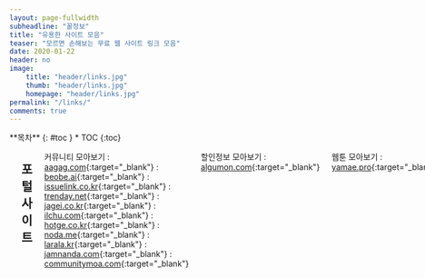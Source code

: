 ```yaml
---
layout: page-fullwidth
subheadline: "꿀정보"
title: "유용한 사이트 모음"
teaser: "모르면 손해보는 무료 웹 사이트 링크 모음"
date: 2020-01-22
header: no
image:
    title: "header/links.jpg"
    thumb: "header/links.jpg"
    homepage: "header/links.jpg"
permalink: "/links/"
comments: true
---
```

<div class="row">
<div class="medium-4 medium-push-8 columns" markdown="1">
<div class="panel radius" markdown="1">
**목차**
{: #toc }
*  TOC
{:toc}
</div>
</div><!-- /.medium-4.columns -->



<div class="medium-8 medium-pull-4 columns" markdown="1">

---
## 포털 사이트

커뮤니티 모아보기
: [aagag.com](https://aagag.com/mirror/){:target="_blank"}
: [beobe.ai](https://beobe.ai/){:target="_blank"}
: [issuelink.co.kr](https://www.issuelink.co.kr/community/listview){:target="_blank"}
: [trenday.net](http://trenday.net/main/all){:target="_blank"}
: [jagei.co.kr](http://www.jagei.co.kr/){:target="_blank"}
: [ilchu.com](http://www.ilchu.com/){:target="_blank"}
: [hotge.co.kr](http://m.hotge.co.kr/){:target="_blank"}
: [noda.me](http://noda.me/){:target="_blank"}
: [larala.kr](http://larala.kr/){:target="_blank"}
: [jamnanda.com](https://www.jamnanda.com/commbest){:target="_blank"}
: [communitymoa.com](http://www.communitymoa.com/moa/community){:target="_blank"}

할인정보 모아보기
: [algumon.com](https://algumon.com/){:target="_blank"}

웹툰 모아보기
: [yamae.pro](https://www.yamae.pro/){:target="_blank"}

소셜 북마크 서비스
: [mar.gar.in](http://mar.gar.in/){:target="_blank"}

시작 페이지 서비스
: [trand.co.kr](http://www.trand.co.kr/){:target="_blank"}

뉴스 모아보기
: [newspaper.co.kr](http://www.newspaper.co.kr){:target="_blank"}







---
## 정보 사이트

할인 정보
: [ppomppu.co.kr/zboard/zboard.php?id=ppomppu](http://www.ppomppu.co.kr/zboard/zboard.php?id=ppomppu){:target="_blank"}
: [clien.net/service/board/jirum](https://www.clien.net/service/board/jirum){:target="_blank"}
: [bbs.ruliweb.com/market/board/1020](http://bbs.ruliweb.com/market/board/1020){:target="_blank"}
: [slrclub.com/bbs/zboard.php?id=marketinfo](http://www.slrclub.com/bbs/zboard.php?id=marketinfo){:target="_blank"}
: [coolenjoy.kr/bbs/jirum](http://coolenjoy.kr/bbs/jirum){:target="_blank"}
: [quasarzone.co.kr/bbs/board.php?bo_table=qb_saleinfo](https://quasarzone.co.kr/bbs/board.php?bo_table=qb_saleinfo){:target="_blank"}
: [threppa.com/bbs/board.php?bo_table=0209](https://threppa.com/bbs/board.php?bo_table=0209){:target="_blank"}
: [city.kr/ln](http://www.city.kr/ln){:target="_blank"}
: [dealbada.com/bbs/board.php?bo_table=deal_domestic](http://www.dealbada.com/bbs/board.php?bo_table=deal_domestic){:target="_blank"}
: [eomisae.co.kr/fs](http://eomisae.co.kr/fs){:target="_blank"}
: [fmkorea.com/hotdeal](https://www.fmkorea.com/hotdeal){:target="_blank"}
: [ajpeople.com/bbs/board.php?bo_table=hotdeal](http://www.ajpeople.com/bbs/board.php?bo_table=hotdeal){:target="_blank"}

아파트 실거래 비교
: [hogangnono.com](https://hogangnono.com/){:target="_blank"}
: [dot1.kr](http://www.dot1.kr/){:target="_blank"}

노하우 위키
: [wikihow.com](https://ko.wikihow.com/){:target="_blank"}

스팸 전화번호 조회
: [missed-call.com](http://www.missed-call.com/){:target="_blank"}

사기피해사례 검색
: [thecheat.co.kr](https://thecheat.co.kr/){:target="_blank"}

짧은 주소의 원래주소 조회
: [wepplication.github.io/tools/longUrl](https://wepplication.github.io/tools/longUrl/){:target="_blank"}

웹호스팅 가격비교
: [sansting.com](http://www.sansting.com/home){:target="_blank"}

보험 비교
: [e-insmarket.or.kr](http://www.e-insmarket.or.kr){:target="_blank"}

Java 커뮤니티
: [okky.kr](http://okky.kr){:target="_blank"}

안드로이드 커뮤니티
: [androidpub.com](http://www.androidpub.com){:target="_blank"}

.Net 커뮤니티
: [devpia.com](http://www.devpia.com){:target="_blank"}

PHP 커뮤니티
: [phpschool.com](http://phpschool.com){:target="_blank"}

불법 주차 단속 알림 시스템
: [parkingsms.wizshot.com](http://parkingsms.wizshot.com/){:target="_blank"}

자동차 리콜 알림
: [car.go.kr](http://www.car.go.kr/){:target="_blank"}

뭔지 모르는 알약 정보 찾기
: [pharm.or.kr](http://www.pharm.or.kr/search/drugidfy/search.asp){:target="_blank"}




---
## 도구 사이트

#### 이미지 관련

온라인 포토샵
: [photopea.com](https://www.photopea.com/){:target="_blank"}
: [pixlr.com](https://www.pixlr.com/editor/){:target="_blank"}
: [sumopaint.com](https://www.sumopaint.com/paint/){:target="_blank"}
: [befunky.com](https://www.befunky.com/create/){:target="_blank"}

이미지용량 줄이기
: [jpegmini.com](https://www.jpegmini.com/){:target="_blank"}
: [compressnow.com](https://compressnow.com/){:target="_blank"}
: [jpeg-optimizer.com](http://jpeg-optimizer.com/){:target="_blank"}
: [compresspng.com](https://compresspng.com/){:target="_blank"}
: [tinypng.com](https://tinypng.com/){:target="_blank"}

이미지 자르기
: [postcron.com/image-splitter/](https://postcron.com/image-splitter/){:target="_blank"}
: [fengyuanchen.github.io/photo-editor/](https://fengyuanchen.github.io/photo-editor/){:target="_blank"}

이미지 합치기
: [bbom.org/tools/](http://bbom.org/tools/){:target="_blank"}

이미지 배경제거
: [burner.bonanza.com](https://burner.bonanza.com/){:target="_blank"}
: [clippingmagic.com](https://clippingmagic.com/){:target="_blank"}
: [remove.bg](https://www.remove.bg/){:target="_blank"}

그림 자동 채색
: [paintschainer.preferred.tech](http://paintschainer.preferred.tech){:target="_blank"}

이미지 해상도 업스케일링
: [waifu2x.udp.jp](http://waifu2x.udp.jp/index.ko.html){:target="_blank"}

사진에서 얼굴 검출해 모자이크
: [facepixelizer.com](https://www.facepixelizer.com/){:target="_blank"}

gif 생성 / gif에서 이미지 추출
: [wepplication.github.io/tools/aniGifGen](https://wepplication.github.io/tools/aniGifGen/){:target="_blank"}

gif 생성, 크기조정, 자르기, 글씨넣기, 쪼개기
: [ezgif.com](https://ezgif.com/){:target="_blank"}

웹페이지 이미지 한번에 저장
: [imagecyborg.com](https://imagecyborg.com/){:target="_blank"}

흑백 이미지 칼라로 변경
: [colorize.dev.kaisou.misosi.ru](https://colorize.dev.kaisou.misosi.ru/){:target="_blank"}

이미지에에서 칼라 팔레트 추출
: [cssdrive.com/imagepalette](http://www.cssdrive.com/imagepalette/){:target="_blank"}

이미지에서 텍스트 추출
: [i2ocr.com](http://www.i2ocr.com/){:target="_blank"}
: [ocr.retia.co.kr](https://ocr.retia.co.kr){:target="_blank"}
: [newocr.com](https://www.newocr.com/){:target="_blank"}

로고 생성
: [flamingtext.com](http://www.flamingtext.com/){:target="_blank"}




#### 개발 관련

아이콘 생성
: [convertico.com](https://convertico.com/){:target="_blank"}

파비콘 생성
: [favicon-generator.org](https://www.favicon-generator.org/){:target="_blank"}

반응형 웹사이트 테스트
: [troy.labs.daum.net](http://troy.labs.daum.net/){:target="_blank"}

HTML 문자참조표
: [wepplication.github.io/tools/htmlCodes](https://wepplication.github.io/tools/htmlCodes/){:target="_blank"}

아스키코드표
: [wepplication.github.io/tools/asciiCodes](https://wepplication.github.io/tools/asciiCodes/){:target="_blank"}

HTML 색상표
: [wepplication.github.io/tools/colorPicker](https://wepplication.github.io/tools/colorPicker/){:target="_blank"}

이미지 데이타 URL 생성
: [wepplication.github.io/tools/img2Url](https://wepplication.github.io/tools/img2Url/){:target="_blank"}

문서 틀린점 비교
: [wepplication.github.io/tools/compareDoc](https://wepplication.github.io/tools/compareDoc/){:target="_blank"}

HTML/JS/CSS/SQL 코드 보기 좋게 변경
: [wepplication.github.io/tools/beautifyCode](https://wepplication.github.io/tools/beautifyCode/){:target="_blank"}

HTML/JS/CSS 코드 압축
: [wepplication.github.io/tools/minifyCode](https://wepplication.github.io/tools/minifyCode/){:target="_blank"}

URL, HTML, Base32, Base64 인코더/디코더
: [wepplication.github.io/tools/encoder](https://wepplication.github.io/tools/encoder/){:target="_blank"}

해쉬 / 인코딩
: [emn178.github.io/online-tools](http://emn178.github.io/online-tools/index.html){:target="_blank"}

해쉬 / 암호화
: [wepplication.github.io/tools/crypt](https://wepplication.github.io/tools/crypt/){:target="_blank"}

UUID 생성
: [wepplication.github.io/tools/uuidGen](https://wepplication.github.io/tools/uuidGen/){:target="_blank"}

Javascript 키 인풋 테스트
: [wepplication.github.io/tools/keyCode/](https://wepplication.github.io/tools/keyCode/){:target="_blank"}
: [unixpapa.com/js/testkey.html](https://unixpapa.com/js/testkey.html){:target="_blank"}
: [javascript.info/keyboard-events](https://javascript.info/keyboard-events){:target="_blank"}

정규표현식 테스트
: [regexr.com](https://regexr.com/){:target="_blank"}

Java/APK 디컴파일러
: [javadecompilers.com](http://www.javadecompilers.com/){:target="_blank"}

사이트 중국 접속 테스트
: [comparitech.com/privacy-security-tools](https://www.comparitech.com/privacy-security-tools/blockedinchina/){:target="_blank"}

웹개발 도구 모음 (ip조회, 핑테스트, 인코딩, 해싱, 암호화 등등)
: [tool.heyo.me](http://tool.heyo.me/){:target="_blank"}

더미 이미지 생성
: [gifpng.com](http://www.gifpng.com/?language=ko){:target="_blank"}
: [placeholder.com](https://placeholder.com/){:target="_blank"}

언어별 API 모음
: [overapi.com](http://overapi.com/){:target="_blank"}

언어별 코드 실행
: [compileonline.com](http://www.compileonline.com/){:target="_blank"}

HTML5 지원현황
: [html5test.com](https://html5test.com/){:target="_blank"}

HTML 소스보기
: [wepplication.github.io/tools/htmlViewer/](https://wepplication.github.io/tools/htmlViewer/){:target="_blank"}

그림 그려서 HTML 코드 만들기
: [sketch2code.azurewebsites.net](https://sketch2code.azurewebsites.net){:target="_blank"}



#### 기타

특수문자 모음
: [wepplication.github.io/tools/charMap](https://wepplication.github.io/tools/charMap/){:target="_blank"}

외부/내부 IP조회
: [wepplication.github.io/tools/ipconfig](https://wepplication.github.io/tools/ipconfig/){:target="_blank"}

외부 IP 조회
: [ipipipip.net](https://www.ipipipip.net/){:target="_blank"}
: [findip.kr](http://www.findip.kr/){:target="_blank"}
: [mylocation.co.kr](http://mylocation.co.kr/){:target="_blank"}

인터넷 아카이브(웹 사이트 과거 모습 보기)
: [web.archive.org](https://web.archive.org/){:target="_blank"}
: [archive.is](https://archive.is/){:target="_blank"}

온라인 시계 (알람, 타이머, 스톱워치, 세계시간)
: [vclock.kr](https://vclock.kr/){:target="_blank"}

마인드 맵
: [mind42.com](https://mind42.com/){:target="_blank"}

일회용 이메일
: [guerrillamail.com](http://www.guerrillamail.com/ko){:target="_blank"}
: [expirebox.com](https://expirebox.com/){:target="_blank"}
: [incognitomail.com](http://www.incognitomail.com/){:target="_blank"}
: [maildrop.cc](https://maildrop.cc/){:target="_blank"}
: [yopmail.com](http://www.yopmail.com/){:target="_blank"}

한국어 맞춤법 검사기
: [speller.cs.pusan.ac.kr](http://speller.cs.pusan.ac.kr/){:target="_blank"}
: [alldic.daum.net/grammar_checker.do](http://alldic.daum.net/grammar_checker.do){:target="_blank"}

글자수 세기 / 맞춤법 검사기
: [saramin.co.kr/zf_user/tools/character-counter](http://www.saramin.co.kr/zf_user/tools/character-counter){:target="_blank"}

글자수 세기
: [wepplication.github.io/tools/charCounter](https://wepplication.github.io/tools/charCounter/){:target="_blank"}

한영타 변환기
: [wepplication.github.io/tools/eng2Kor](https://wepplication.github.io/tools/eng2Kor/){:target="_blank"}

웹 메모장
: [protectedtext.com](https://www.protectedtext.com/){:target="_blank"}
: [noteapp.com](https://noteapp.com/){:target="_blank"}

웹 그림판
: [mrdoob.com/projects/harmony](https://mrdoob.com/projects/harmony/){:target="_blank"}

게시판 HTML코드 생성
: [wepplication.github.io/tools/webEditor](https://wepplication.github.io/tools/webEditor/){:target="_blank"}

랜섬웨어 무료 복구
: [nomoreransom.org](https://www.nomoreransom.org/ko/index.html){:target="_blank"}

PDF 변환
: [allinpdf.com](https://allinpdf.com/intro){:target="_blank"}
: [smallpdf.com](https://smallpdf.com/kr){:target="_blank"}

파일 포맷 변환
: [convertfiles.com](http://www.convertfiles.com/){:target="_blank"}

EML 뷰어
: [wepplication.github.io/tools/emlViewer](https://wepplication.github.io/tools/emlViewer/){:target="_blank"}

PDF등으로 ebook 생성
: [toepub.com](https://toepub.com/ko/){:target="_blank"}

SMI->SRT 자막 변환 / 자막 싱크 조절
: [wepplication.github.io/tools/smi2Srt](https://wepplication.github.io/tools/smi2Srt/){:target="_blank"}

문자 음성으로 읽기
: [wepplication.github.io/tools/tts](https://wepplication.github.io/tools/tts/){:target="_blank"}

말하는거 문자로 받아 적기
: [wepplication.github.io/tools/stt](https://wepplication.github.io/tools/stt/){:target="_blank"}

파일 저장소
: [mediafire.com](https://www.mediafire.com/){:target="_blank"}
: [imgbox.com](https://imgbox.com/){:target="_blank"}
: [sendvid.com](https://sendvid.com/){:target="_blank"}

일회용 파일공유
: [justbeamit.com](https://www.justbeamit.com/){:target="_blank"}
: [dropjiffy.com](https://www.dropjiffy.com/){:target="_blank"}
: [sendtransfer.com](https://www.sendtransfer.com/){:target="_blank"}

패스워드 만들기
: [passwordchart.com](http://passwordchart.com/){:target="_blank"}

온라인 문서 번역
: [onlinedoctranslator.com](https://www.onlinedoctranslator.com/){:target="_blank"}

모니터 무결점 테스트
: [monitor.co.kr](http://www.monitor.co.kr/){:target="_blank"}

인터넷 속도측정
: [speedtest.net](https://www.speedtest.net/ko){:target="_blank"}
: [fast.com](https://fast.com/ko/){:target="_blank"}

로또번호 생성기
: [wepplication.github.io/tools/lottoNumGen](https://wepplication.github.io/tools/lottoNumGen/){:target="_blank"}
: [kor.pe.kr/util/4/lotto](http://kor.pe.kr/util/4/lotto/){:target="_blank"}
: [okojj.com/apps/lotto.php](http://www.okojj.com/apps/lotto.php){:target="_blank"}
: [lotto.gobest.co.kr/lott6-0.php](http://lotto.gobest.co.kr/lott6-0.php){:target="_blank"}

전광판 만들기
: [wigflip.com/signbot](http://wigflip.com/signbot/){:target="_blank"}

오디오 자르기
: [mp3cut.net](https://mp3cut.net/ko/){:target="_blank"}

오디오/비디오 포맷 변환기
: [media.io](https://www.media.io/kp/){:target="_blank"}

회로 설계, 시뮬레이션
: [circuitlab.com](https://www.circuitlab.com/editor/){:target="_blank"}

토렌트 magnet -> .torrent 변환
: [grep.kr/magnet](https://grep.kr/magnet/){:target="_blank"}
: [magnet2torrent.com](http://magnet2torrent.com/){:target="_blank"}

tv 보기
: [hdtv.im](http://hdtv.im/){:target="_blank"}

중국 번체자 > 간체자 변환
: [ltool.net](https://www.ltool.net/chinese_traditional_characters_to_simplified_converter_in_korean.php){:target="_blank"}

짧은 url 주소 만들기
: [bitly.com](https://bitly.com/){:target="_blank"}

매직아이 생성
: [wepplication.github.io/tools/magicEyeGen](https://wepplication.github.io/tools/magicEyeGen/){:target="_blank"}

서버 시간 확인
: [time.navyism.com](https://time.navyism.com/){:target="_blank"}
: [timecker.com](http://timecker.com){:target="_blank"}
: [poitime.com](http://poitime.com/){:target="_blank"}

바코드/QR코드 생성
: [wepplication.github.io/tools/barcodeGen](https://wepplication.github.io/tools/barcodeGen/){:target="_blank"}
: [free-barcode-generator.net](https://www.free-barcode-generator.net/){:target="_blank"}
: [terryburton.co.uk](https://www.terryburton.co.uk/barcodewriter/generator/){:target="_blank"}

QR코드 생성
: [qr.ioi.tw](https://qr.ioi.tw/ko/){:target="_blank"}

웹 바코드/QR코드 스캐너
: [wepplication.github.io/tools/barcodeScanner](https://wepplication.github.io/tools/barcodeScanner/){:target="_blank"}

웹 손전등
: [wepplication.github.io/tools/flashlight](https://wepplication.github.io/tools/flashlight/){:target="_blank"}

아스키아트 생성
: [wepplication.github.io/tools/asciiArtGen](https://wepplication.github.io/tools/asciiArtGen/){:target="_blank"}
: [patorjk.com/software/taag](http://patorjk.com/software/taag){:target="_blank"}

파일 MD5 체크섬 확인
: [wepplication.github.io/tools/fileChecksum](https://wepplication.github.io/tools/fileChecksum/){:target="_blank"}

자동화 서비스
: [ifttt.com](https://ifttt.com/){:target="_blank"}

우편번호/주소 조회
: [wepplication.github.io/tools/postcode](https://wepplication.github.io/tools/postcode/){:target="_blank"}

길찾기 서비스
: [map.naver.com/index.nhn?menu=route](https://map.naver.com/index.nhn?menu=route){:target="_blank"}
: [map.daum.net/?target=car](http://map.daum.net/?target=car){:target="_blank"}
: [google.co.kr/maps](https://www.google.co.kr/maps/dir///data=!3m1!4b1!4m2!4m1!3e3?hl=ko){:target="_blank"}

번역 서비스
: [translate.google.co.kr](https://translate.google.co.kr/?hl=ko){:target="_blank"}
: [papago.naver.com](https://papago.naver.com/){:target="_blank"}
: [translate.kakao.com](https://translate.kakao.com/){:target="_blank"}
: [bing.com/translator](https://www.bing.com/translator/){:target="_blank"}
: [better-translator.com](http://better-translator.com/){:target="_blank"}
: [acidsound.github.io/transplus](https://acidsound.github.io/transplus/){:target="_blank"}

구글 캘린더 음력 등록
: [googlelunar.cpueblo.com](http://googlelunar.cpueblo.com/){:target="_blank"}

이미지 검색
: [google.com/imghp](https://www.google.com/imghp?hl=ko&tab=wi){:target="_blank"}
: [tineye.com](https://www.tineye.com/){:target="_blank"}

한자 필기 검색
: [hanja.dict.naver.com](https://hanja.dict.naver.com/){:target="_blank"}

순서도(플로우 차트), 네트워크 구성도 다이어 그램 그리기
: [go.gliffy.com/go/html5/launch](https://go.gliffy.com/go/html5/launch){:target="_blank"}

주소변경 원클릭 서비스(은행, 카드, 보험)
: [ktmoving.com](http://www.ktmoving.com/){:target="_blank"}


---
## 심심풀이 사이트

무료 운세
: [shinhan.haezone.com](http://shinhan.haezone.com/inSaju.asp){:target="_blank"}

온라인 낙서
: [drawball.com](http://www.drawball.com/){:target="_blank"}

이름 풀이
: [yuksul.com/saju/free_name.html](http://www.yuksul.com/saju/free_name.html){:target="_blank"}

꿈 해몽
: [insidedream.net](http://insidedream.net/){:target="_blank"}

스무고개
: [kr.akinator.com](https://kr.akinator.com/){:target="_blank"}

아이큐 테스트
: [arealme.com/iq](https://www.arealme.com/iq/ko/){:target="_blank"}
: [memorado.org/iqtest](http://memorado.org/iqtest){:target="_blank"}
: [iqtest.kr](http://www.iqtest.kr/){:target="_blank"}
: [iqtest.so](http://iqtest.so/){:target="_blank"}

성격 유형 검사
: [16personalities.com](https://www.16personalities.com/ko){:target="_blank"}

퍼즐 / 미로 출력
: [krazydad.com](https://krazydad.com/){:target="_blank"}



---
## 학습 사이트

#### 자격증

기출문제
: [gunsys.com](http://www.gunsys.com/gunsystem_pilgi.htm){:target="_blank"}
: [comcbt.com](http://www.comcbt.com/){:target="_blank"}
: [munjebank.net](http://www.munjebank.net/){:target="_blank"}


#### 공모전/경진대회

국내 공모전
: [gongmo.incruit.com/](http://gongmo.incruit.com/){:target="_blank"}
: [detizen.net](http://www.detizen.net/contest/){:target="_blank"}
: [contest.jobkorea.co.kr](http://contest.jobkorea.co.kr/Contest/List){:target="_blank"}
: [thinkuniv.com](http://www.thinkuniv.com/sub/sub01.asp){:target="_blank"}


#### 교육

IT 교육/세미나
: [sharedit.co.kr](https://www.sharedit.co.kr/seminars){:target="_blank"}

무료 교육/강연
: [seminarmessenger.com](http://www.seminarmessenger.com/bbs/board.php?bo_table=01_06){:target="_blank"}
: [edwith.org](https://www.edwith.org/){:target="_blank"}

공개SW 행사안내
: [oss.kr](https://www.oss.kr/event){:target="_blank"}

국내 IT 컨퍼런스 일정
: [zetawiki.com](https://zetawiki.com/wiki/%EB%B6%84%EB%A5%98:IT_%EC%BB%A8%ED%8D%BC%EB%9F%B0%EC%8A%A4){:target="_blank"}

프로그래밍 문제풀이
: [codingdojang.com](http://codingdojang.com/){:target="_blank"}
: [acmicpc.net](https://www.acmicpc.net/){:target="_blank"}
: [programmers.co.kr](https://programmers.co.kr/){:target="_blank"}
: [algospot.com](https://algospot.com/judge/problem/list/){:target="_blank"}
: [jungol.co.kr](http://www.jungol.co.kr/){:target="_blank"}
: [judge.lavida.us](http://judge.lavida.us/){:target="_blank"}

소셜 강좌 사이트
: [opentutorials.org](https://opentutorials.org/){:target="_blank"}

대학 공개 강의
: [kocw.net](http://www.kocw.net/){:target="_blank"}

C언어 강좌
: [modoocode.com](https://modoocode.com/){:target="_blank"}

프로그래밍 강좌(생활코딩)
: [opentutorials.org/course/1](https://opentutorials.org/course/1){:target="_blank"}



---
## 취업 사이트

아르바이트
: [alba.co.kr](http://www.alba.co.kr/){:target="_blank"}
: [albamon.com](https://www.albamon.com/){:target="_blank"}

채용 정보
: [jobkorea.co.kr](https://www.jobkorea.co.kr/){:target="_blank"}
: [saramin.co.kr](https://www.saramin.co.kr){:target="_blank"}
: [work.go.kr](http://m.work.go.kr/){:target="_blank"}
: [incruit.com](https://www.incruit.com/){:target="_blank"}

공공기관 채용정보
: [job.alio.go.kr](https://job.alio.go.kr/){:target="_blank"}

기업 정보 (연봉, 후기 등)
: [jobplanet.co.kr](https://www.jobplanet.co.kr/){:target="_blank"}
: [kreditjob.com](https://kreditjob.com/){:target="_blank"}
: [dsum.co](https://www.dsum.co/){:target="_blank"}



---
## 게임 사이트

#### 싱글플레이

플래피 버드
: [ellisonleao.github.io/clumsy-bird](http://ellisonleao.github.io/clumsy-bird/){:target="_blank"}

2048
: [play2048.co](https://play2048.co/){:target="_blank"}

네모네모로직
: [nemonemologic.com](http://nemonemologic.com/){:target="_blank"}

Transport Tycoon Deluxe
: [epicport.com/en/ttd](http://epicport.com/en/ttd){:target="_blank"}

Caesar III
: [epicport.com/en/caesar3](http://epicport.com/en/caesar3){:target="_blank"}

Dune 2
: [epicport.com/en/dune2](http://epicport.com/en/dune2){:target="_blank"}

X-COM: UFO Defense
: [epicport.com/en/xcom](http://epicport.com/en/xcom){:target="_blank"}

DOS 게임 라이브러리
: [bit.ly/1yuo1Tm](https://archive.org/details/softwarelibrary_msdos_games/v2){:target="_blank"}

웹브라우저 게임 모음
: [bitplay.co](http://bitplay.co/){:target="_blank"}

HTML5 게임 모음
: [publishers.softgames.com](https://publishers.softgames.com/){:target="_blank"}

플래쉬 게임 모음
: [flashgames.tistory.com](https://flashgames.tistory.com/){:target="_blank"}

1024바이트 javascript 게임 개발 대회 게임들
: [js13kgames.com](https://js13kgames.com){:target="_blank"}





#### 멀티플레이

세포 키우기
: [agar.io](https://agar.io/){:target="_blank"}

지렁이 키우기
: [slither.io](http://slither.io/){:target="_blank"}

탱크 키우기
: [diep.io](http://diep.io/){:target="_blank"}

싱크홀 키우기
: [hole-io.com](https://hole-io.com/){:target="_blank"}

땅따먹기
: [paper-io.com](http://paper-io.com/){:target="_blank"}
: [splix.io](http://splix.io/){:target="_blank"}

보드게임 모음
: [boardgamearena.com](https://ko.boardgamearena.com/){:target="_blank"}
: [playok.com](https://www.playok.com/){:target="_blank"}

끝말잇기 온라인
: [kkutu.io](https://kkutu.io){:target="_blank"}

브루탈 매니아
: [crazygames.com/game/brutalmania-io](https://www.crazygames.com/game/brutalmania-io){:target="_blank"}

배틀로얄
: [miniroyale2.io](https://miniroyale2.io/){:target="_blank"}

헬리콥터 키우기
: [copter.io](http://copter.io/){:target="_blank"}

2D 배틀 그라운드
: [surviv.io](http://surviv.io){:target="_blank"}




---
## 자료 사이트

무료 이미지
: [pexels.com](https://www.pexels.com/){:target="_blank"}
: [unsplash.com](https://unsplash.com/){:target="_blank"}
: [pixabay.com](https://pixabay.com/ko/){:target="_blank"}

무료 영상
: [mazwai.com](https://mazwai.com){:target="_blank"}

유료화된 프로그램 마지막 프리웨어 찾는곳
: [321download.com](http://www.321download.com/LastFreeware/){:target="_blank"}

무료 글꼴
: [안심 글꼴파일서비스](https://gongu.copyright.or.kr/freeFontEvent.html){:target="_blank"}
: [blog.naver.com/wosr1](https://blog.naver.com/PostList.nhn?blogId=wosr1&categoryNo=63){:target="_blank"}
: [리디바탕체](https://www.ridicorp.com/branding/fonts/ridibatang/){:target="_blank"}
: [배달의민족 무료글꼴](https://woowahan.com/#/fonts){:target="_blank"}
: [네이버 나눔손글씨](https://clova.ai/handwriting/){:target="_blank"}
: [네이버 나눔글꼴](http://hangeul.naver.com/2017/nanum){:target="_blank"}
: [빙그레 서체](http://www.bingfont.co.kr/bingfont.html){:target="_blank"}
: [쿠키런 글꼴](https://www.cookierunfont.com){:target="_blank"}
: [GS칼텍스 독립서체](https://gscaltexmediahub.com/campaign/the-energy-of-independence-fighters-2/){:target="_blank"}
: [디자인210 ON 서체](https://www.oning.co.kr/onlooking){:target="_blank"}
: [어비폰트](http://uhbeefont.com/){:target="_blank"}
: [카페24 무료폰트](https://echosting.cafe24.com/Campaign/?url=Cafe24freefonts){:target="_blank"}
: [여기어때 잘난체](https://www.goodchoice.kr/font){:target="_blank"}
: [야놀자 야체](http://yanolja.in/ko/yafont/){:target="_blank"}
: [중고나라 중나좋체](http://joonggonara.co/about.html){:target="_blank"}

무료 게임 소스코드
: [archive.org/details/gamesourcecode](https://archive.org/details/gamesourcecode){:target="_blank"}




---
## 돈버는 사이트

AI 기계학습 데이터 작업
: [crowdworks.kr](http://www.crowdworks.kr/){:target="_blank"}

설문조사
: [panel.co.kr](https://www.panel.co.kr/user/join/etcpath/?eb=I7KRqSK6rMM9BpIr%2FRgK1Q%3D%3D){:target="_blank"}
: [panelnow.co.kr](http://www.panelnow.co.kr/recommend/r/d388cfc3bdd8d98951de0e937a711961){:target="_blank"}
: [surveylink.co.kr](http://www.surveylink.co.kr){:target="_blank"}



---
</div><!-- /.medium-8.columns -->
</div><!-- /.row -->
